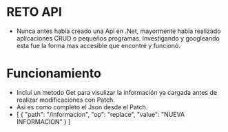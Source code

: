 # RETO API
- Nunca antes habia creado una Api en .Net, mayormente habia realizado aplicaciones CRUD o pequeños programas. Investigando y googleando esta fue la forma mas accesible que encontré y funcionó.
# Funcionamiento
- Incluí un metodo Get para visulizar la información ya cargada antes de realizar modificaciones con Patch. 
- Asi es como completo el Json desde el Patch.
- [
    {
    "path": "/informacion",
    "op": "replace",
    "value": "NUEVA INFORMACION"
  }
]
